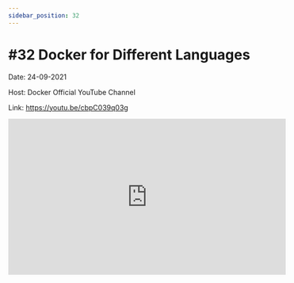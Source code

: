 ```yaml
---
sidebar_position: 32
---
```


# #32 Docker for Different Languages

Date: 24-09-2021

Host: Docker Official YouTube Channel

Link: 	https://youtu.be/cbpC039q03g

<iframe width="560" height="315" src="https://www.youtube.com/embed/cbpC039q03g" title="YouTube video player" frameborder="0" allow="accelerometer; autoplay; clipboard-write; encrypted-media; gyroscope; picture-in-picture; web-share" allowfullscreen></iframe>